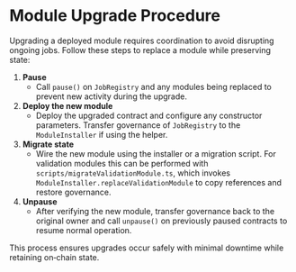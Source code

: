 # Module Upgrade Procedure

Upgrading a deployed module requires coordination to avoid disrupting
ongoing jobs. Follow these steps to replace a module while preserving
state:

1. **Pause**
   - Call `pause()` on `JobRegistry` and any modules being replaced to
     prevent new activity during the upgrade.
2. **Deploy the new module**
   - Deploy the upgraded contract and configure any constructor
     parameters. Transfer governance of `JobRegistry` to the
     `ModuleInstaller` if using the helper.
3. **Migrate state**
   - Wire the new module using the installer or a migration script. For
     validation modules this can be performed with
     `scripts/migrateValidationModule.ts`, which invokes
     `ModuleInstaller.replaceValidationModule` to copy references and
     restore governance.
4. **Unpause**
   - After verifying the new module, transfer governance back to the
     original owner and call `unpause()` on previously paused contracts
     to resume normal operation.

This process ensures upgrades occur safely with minimal downtime while
retaining on‑chain state.
